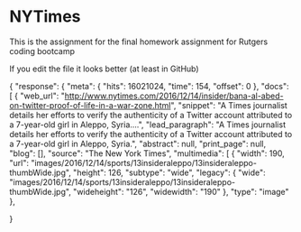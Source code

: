# NYTimes

This is the assignment for the final homework assignment for Rutgers coding bootcamp

If you edit the file it looks better (at least in GitHub)


{
  "response": {
    "meta": {
      "hits": 16021024,
      "time": 154,
      "offset": 0
    },
    "docs": [
      {
        "web_url": "http://www.nytimes.com/2016/12/14/insider/bana-al-abed-on-twitter-proof-of-life-in-a-war-zone.html",
        "snippet": "A Times journalist details her efforts to verify the authenticity of a Twitter account attributed to a 7-year-old girl in Aleppo, Syria....",
        "lead_paragraph": "A Times journalist details her efforts to verify the authenticity of a Twitter account attributed to a 7-year-old girl in Aleppo, Syria.",
        "abstract": null,
        "print_page": null,
        "blog": [],
        "source": "The New York Times",
        "multimedia": [
          {
            "width": 190,
            "url": "images/2016/12/14/sports/13insideraleppo/13insideraleppo-thumbWide.jpg",
            "height": 126,
            "subtype": "wide",
            "legacy": {
              "wide": "images/2016/12/14/sports/13insideraleppo/13insideraleppo-thumbWide.jpg",
              "wideheight": "126",
              "widewidth": "190"
            },
            "type": "image"
          },
  
}
